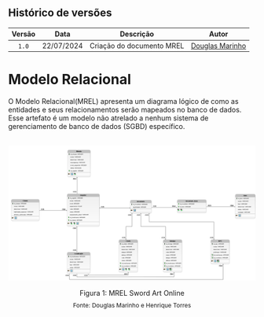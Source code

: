 ## Histórico de versões

| Versão |  Data  | Descrição         | Autor                                                                                                                   |
| :----: | :--------: | ------------------------- | ----------------------------------------------------------------------------------------------------------------------------------------------------------------------------------------------------------------------------------------- |
| `1.0` | 22/07/2024 | Criação do documento MREL | [Douglas Marinho](https://github.com/M4RINH0)                                                                                            |                                                        |

# Modelo Relacional

<p style="text-align: justify">
 
O Modelo Relacional(MREL) apresenta um diagrama lógico de como as entidades e seus relacionamentos serão mapeados no banco de dados. Esse artefato é um modelo não atrelado a nenhum sistema de gerenciamento de banco de dados (SGBD) específico.

<br/>

<img src= '/docs/images/MREL.png' />

<div style="text-align: center">
  <p>Figura 1: MREL Sword Art Online</p>
  <p style="margin-top: -1%; font-size: 12px">Fonte: Douglas Marinho e Henrique Torres</p>
</div>